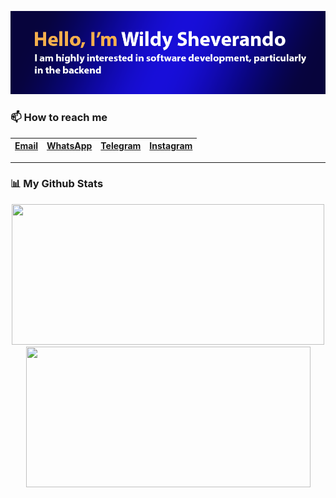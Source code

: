 <p align="center">
    <img src="https://github.com/wildyrando/wildyrando/blob/main/image.png?raw=true">
</p>


### 📫 How to reach me
|[Email](mailto:hai@wildyrando.com)|[WhatsApp](https://wa.me/628158000632)|[Telegram](https://t.me/wildyrando)|[Instagram](https://instagram.com/wildyrando)|
|:-|:-|:-|:-|
---

### 📊 My Github Stats
<div align="center">
   <img src="https://github-readme-stats.vercel.app/api?username=wildyrando&show_icons=true&theme=transparent" width="500" height="225"/>
   <img src="https://github-readme-stats.vercel.app/api/top-langs/?username=wildyrando&layout=compact&theme=transparent&langs_count=12" width="455" height="225"/>
</div>
